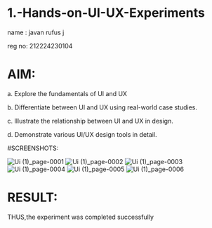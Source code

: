 # 1.-Hands-on-UI-UX-Experiments
name : javan rufus j

reg no: 212224230104

# AIM:

a. Explore the fundamentals of UI and UX

b. Differentiate between UI and UX using real-world case studies.

c. Illustrate the relationship between UI and UX in design.

d. Demonstrate various UI/UX design tools in detail.


#SCREENSHOTS:

![Ui  (1)_page-0001](https://github.com/user-attachments/assets/3175f65a-f988-4cac-96f1-3a81783c8210)
![Ui  (1)_page-0002](https://github.com/user-attachments/assets/e0b404a6-7c98-45c5-b05d-7e999bb5e1b0)
![Ui  (1)_page-0003](https://github.com/user-attachments/assets/3e1d1be6-f306-4a0e-958b-2245aaf1e494)
![Ui  (1)_page-0004](https://github.com/user-attachments/assets/98d0d65b-6c06-4679-9728-88f872d19779)
![Ui  (1)_page-0005](https://github.com/user-attachments/assets/5504911d-3d0d-49bc-9c8a-c9b8286f2f8d)
![Ui  (1)_page-0006](https://github.com/user-attachments/assets/e616c594-74f1-4852-bfc5-3235b86546c8)

# RESULT:

THUS,the experiment was completed successfully
